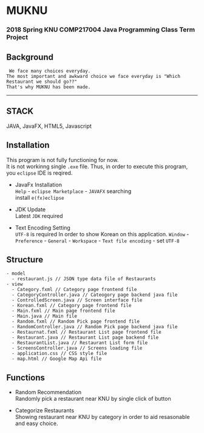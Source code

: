 MUKNU
=====

### 2018 Spring KNU COMP217004 Java Programming Class Term Project
 
## Background
     We face many choices everyday.
    The most important and awkward choice we face everyday is "Which Restaurant we should go??"
    That's why MUKNU has been made.

* * *
## STACK
 JAVA, JavaFX, HTML5, Javascript

## Installation
This program is not fully functioning for now.</br>
It is not workinng single `.exe` file. Thus, in order to execute this program, you `eclipse` IDE is reqired.

  * JavaFx Installation</br>
      `Help` - `eclipse Marketplace` - `JAVAFX` searching</br>
      install `e(fx)eclipse`
      
  * JDK Update</br>
      Latest `JDK` required
  
  * Text Encoding Setting</br>
        `UTF-8` is required In order to show Korean on this application.
        `Window` - `Preference` - `General` - `Workspace` - `Text file encoding` - set `UTF-8`

## Structure
    - model
      - restaurant.js // JSON type data file of Restaurants
    - view
      - Category.fxml // Category page frontend file
      - CategoryController.java // Cateogory page backend java file
      - ControlledScreen.java // Screen interface file
      - Korean.fxml // Category page frontend file
      - Main.fxml // Main page frontend file
      - Main.java // Main file
      - Random.fxml // Random Pick page frontend file
      - RandomController.java // Random Pick page backend java file
      - Restaurnat.fxml // Restaurant List page frontend file
      - Restaurant.java // Restaurant List page backend file
      - RestaurantList.java // Restaurant List form file
      - ScreensController.java // Screens loading file
      - application.css // CSS style file
      - map.html // Google Map Api file

## Functions
   * Random Recommendation</br>
    Randomly pick a restaurant near KNU by single click of button
    
   * Categorize Restaurants</br>
    Showing restaurant near KNU by category in order to aid resasonable and easy choice.
